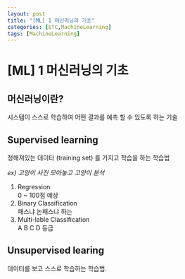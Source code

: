 ```yaml
---
layout: post
title: "[ML] 1 머신러닝의 기초"
categories: [ETC,MachineLearning]
tags: [MachineLearning]
---
```


[ML] 1 머신러닝의 기초 
======================


[](#머신러닝이란 "머신러닝이란?")머신러닝이란?
----------------------------------------------

시스템이 스스로 학습하여 어떤 결과를 예측 할 수 있도록 하는 기술

[](#Supervised-learning "Supervised learning")Supervised learning 
-----------------------------------------------------------------

정해져있는 데이타 (training set) 를 가지고 학습을 하는 학습법

*ex) 고양이 사진 모아놓고 고양이 분석*

1.  Regression\
    0 \~ 100점 예상
2.  Binary Classification\
    패스냐 논패스냐 하는
3.  Multi-lable Classification\
    A B C D 등급

[](#Unsupervised-learing "Unsupervised learing")Unsupervised learing 
--------------------------------------------------------------------

데이터를 보고 스스로 학습하는 학습법.


